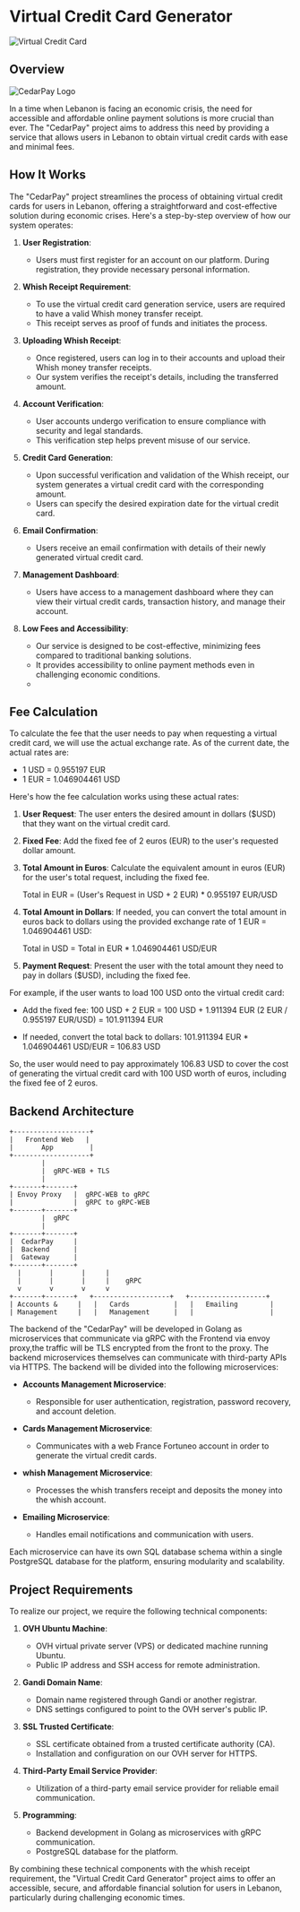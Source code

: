 # Virtual Credit Card Generator
![Virtual Credit Card](https://www.finance-monthly.com/Finance-Monthly/wp-content/uploads/2022/02/What-Is-A-Virtual-Credit-Card-And-How-Do-They-Work.jpg)

## Overview
![CedarPay Logo](logo.png)

In a time when Lebanon is facing an economic crisis, the need for accessible and affordable online payment solutions is more crucial than ever. The "CedarPay" project aims to address this need by providing a service that allows users in Lebanon to obtain virtual credit cards with ease and minimal fees.

## How It Works

The "CedarPay" project streamlines the process of obtaining virtual credit cards for users in Lebanon, offering a straightforward and cost-effective solution during economic crises. Here's a step-by-step overview of how our system operates:

1. **User Registration**:
   - Users must first register for an account on our platform. During registration, they provide necessary personal information.

2. **Whish Receipt Requirement**:
   - To use the virtual credit card generation service, users are required to have a valid Whish money transfer receipt.
   - This receipt serves as proof of funds and initiates the process.

3. **Uploading Whish Receipt**:
   - Once registered, users can log in to their accounts and upload their Whish money transfer receipts.
   - Our system verifies the receipt's details, including the transferred amount.

4. **Account Verification**:
   - User accounts undergo verification to ensure compliance with security and legal standards.
   - This verification step helps prevent misuse of our service.

5. **Credit Card Generation**:
   - Upon successful verification and validation of the Whish receipt, our system generates a virtual credit card with the corresponding amount.
   - Users can specify the desired expiration date for the virtual credit card.

6. **Email Confirmation**:
   - Users receive an email confirmation with details of their newly generated virtual credit card.

7. **Management Dashboard**:
   - Users have access to a management dashboard where they can view their virtual credit cards, transaction history, and manage their account.

8. **Low Fees and Accessibility**:
   - Our service is designed to be cost-effective, minimizing fees compared to traditional banking solutions.
   - It provides accessibility to online payment methods even in challenging economic conditions.
   - 
## Fee Calculation

To calculate the fee that the user needs to pay when requesting a virtual credit card, we will use the actual exchange rate. As of the current date, the actual rates are:

- 1 USD = 0.955197 EUR
- 1 EUR = 1.046904461 USD

Here's how the fee calculation works using these actual rates:

1. **User Request**: The user enters the desired amount in dollars ($USD) that they want on the virtual credit card.

2. **Fixed Fee**: Add the fixed fee of 2 euros (EUR) to the user's requested dollar amount.

3. **Total Amount in Euros**: Calculate the equivalent amount in euros (EUR) for the user's total request, including the fixed fee.

    Total in EUR = (User's Request in USD + 2 EUR) * 0.955197 EUR/USD

4. **Total Amount in Dollars**: If needed, you can convert the total amount in euros back to dollars using the provided exchange rate of 1 EUR = 1.046904461 USD:

    Total in USD = Total in EUR * 1.046904461 USD/EUR

5. **Payment Request**: Present the user with the total amount they need to pay in dollars ($USD), including the fixed fee.

For example, if the user wants to load 100 USD onto the virtual credit card:

- Add the fixed fee: 100 USD + 2 EUR = 100 USD + 1.911394 EUR (2 EUR / 0.955197 EUR/USD) = 101.911394 EUR

- If needed, convert the total back to dollars: 101.911394 EUR * 1.046904461 USD/EUR = 106.83 USD

So, the user would need to pay approximately 106.83 USD to cover the cost of generating the virtual credit card with 100 USD worth of euros, including the fixed fee of 2 euros.



## Backend Architecture
```
+-------------------+
|   Frontend Web   |
|       App         |
+-------------------+
        |
        |  gRPC-WEB + TLS
        |
+-------+-------+
| Envoy Proxy   |  gRPC-WEB to gRPC
|               |  gRPC to gRPC-WEB
+-------+-------+
        |  gRPC
        |
+-------+-------+
|  CedarPay     |
|  Backend      |
|  Gateway      |
+-------+-------+
  |       |       |     | 
  |       |       |     |    gRPC
  v       v       v     v 
+-------+-------+   +-------------------+   +-------------------+
| Accounts &     |   |   Cards           |   |   Emailing        |
| Management     |   |   Management      |   |                   |
```



The backend of the "CedarPay" will be developed in Golang as microservices that communicate via gRPC with the Frontend via envoy proxy,the traffic will be TLS encrypted from the front to the proxy. The backend microservices themselves can communicate with third-party APIs via HTTPS. The backend will be divided into the following microservices:

- **Accounts Management Microservice**:
  - Responsible for user authentication, registration, password recovery, and account deletion.

- **Cards Management Microservice**:
  - Communicates with a web France Fortuneo account in order to generate the virtual credit cards.

- **whish Management Microservice**:
  - Processes the whish transfers receipt and deposits the money into the whish account.

- **Emailing Microservice**:
  - Handles email notifications and communication with users.

Each microservice can have its own SQL database schema within a single PostgreSQL database for the platform, ensuring modularity and scalability.

## Project Requirements

To realize our project, we require the following technical components:

1. **OVH Ubuntu Machine**:
   - OVH virtual private server (VPS) or dedicated machine running Ubuntu.
   - Public IP address and SSH access for remote administration.

2. **Gandi Domain Name**:
   - Domain name registered through Gandi or another registrar.
   - DNS settings configured to point to the OVH server's public IP.

3. **SSL Trusted Certificate**:
   - SSL certificate obtained from a trusted certificate authority (CA).
   - Installation and configuration on our OVH server for HTTPS.

4. **Third-Party Email Service Provider**:
   - Utilization of a third-party email service provider for reliable email communication.

5. **Programming**:
   - Backend development in Golang as microservices with gRPC communication.
   - PostgreSQL database for the platform.

By combining these technical components with the whish receipt requirement, the "Virtual Credit Card Generator" project aims to offer an accessible, secure, and affordable financial solution for users in Lebanon, particularly during challenging economic times.




